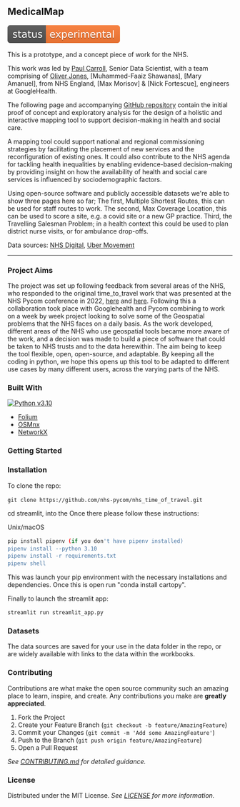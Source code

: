 ## MedicalMap

[![status: experimental](https://github.com/GIScience/badges/raw/master/status/experimental.svg)](https://github.com/GIScience/badges#experimental)

This is a prototype, and a concept piece of work for the NHS.

This work was led by [Paul Carroll](https://github.com/pauliecarroll), Senior Data Scientist, with a team comprising of [Oliver Jones](https://github.com/oliverjonesnhsx), [Muhammed-Faaiz Shawanas], [Mary Amanuel], from NHS England, [Max Morisov] & [Nick Fortescue], engineers at GoogleHealth.

The following page and accompanying [GitHub repository](https://github.com/nhsx/nhs_time_of_travel) contain the initial proof of concept and exploratory analysis for the design of a holistic and interactive mapping tool to support decision-making in health and social care.

A mapping tool could support national and regional commissioning strategies by facilitating the placement of new services and the reconfiguration of existing ones. It could also contribute to the NHS agenda for tackling health inequalities by enabling evidence-based decision-making by providing insight on how the availability of health and social care services is influenced by sociodemographic factors.

Using open-source software and publicly accessible datasets we're able to show three pages here so far; The first, Multiple Shortest Routes, this can be used for staff routes to work. The second, Max Coverage Location, this can be used to score a site, e.g. a covid site or a new GP practice. Third, the Travelling Salesman Problem; in a health context this could be used to plan district nurse visits, or for ambulance drop-offs.

Data sources: [NHS Digital](https://digital.nhs.uk/services/organisation-data-service/file-downloads/gp-and-gp-practice-related-data), [Uber Movement](https://movement.uber.com/)

<hr class="nhsuk-u-margin-top-0 nhsuk-u-margin-bottom-6">

### Project Aims

The project was set up following feedback from several areas of the NHS, who responded to the original time_to_travel work that was presented at the NHS Pycom conference in 2022, [here](https://github.com/nhsx/nhs_time_of_travel/) and [here]( https://nhsx.github.io/nhs_time_of_travel/).
Following this a collaboration took place with Googlehealth and Pycom combining to work on a week by week project looking to solve some of the Geospatial problems that the NHS faces on a daily basis. 
As the work developed, different areas of the NHS who use geospatial tools became more aware of the work, and a decision was made to build a piece of software that could be taken to NHS trusts and to the data herewithin. The aim being to keep the tool flexible, open, open-source, and adaptable. By keeping all the coding in python, we hope this opens up this tool to be adapted to different use cases by many different users, across the varying parts of the NHS. 

### Built With

[![Python v3.10](https://img.shields.io/badge/python-v3.9-blue.svg)](https://www.python.org/downloads/release/python-390/)
- [Folium](https://python-visualization.github.io/folium/)
- [OSMnx](https://osmnx.readthedocs.io/en/stable/)
- [NetworkX](https://networkx.org/)

### Getting Started

### Installation

To clone the repo:

`git clone https://github.com/nhs-pycom/nhs_time_of_travel.git`


cd streamlit, into the  Once there please follow these instructions:

Unix/macOS
```bash
pip install pipenv (if you don't have pipenv installed)
pipenv install --python 3.10
pipenv install -r requirements.txt
pipenv shell
```

This was launch your pip environment with the necessary installations and dependencies. 
Once this is open run "conda install cartopy". 

Finally to launch the streamlit app:
```bash
streamlit run streamlit_app.py
```

### Datasets

The data sources are saved for your use in the data folder in the repo, or are widely available with links to the data within the workbooks. 

### Contributing

Contributions are what make the open source community such an amazing place to learn, inspire, and create. Any contributions you make are **greatly appreciated**.

1. Fork the Project
2. Create your Feature Branch (`git checkout -b feature/AmazingFeature`)
3. Commit your Changes (`git commit -m 'Add some AmazingFeature'`)
4. Push to the Branch (`git push origin feature/AmazingFeature`)
5. Open a Pull Request

_See [CONTRIBUTING.md](./CONTRIBUTING.md) for detailed guidance._

### License

Distributed under the MIT License. _See [LICENSE](./LICENSE) for more information._



